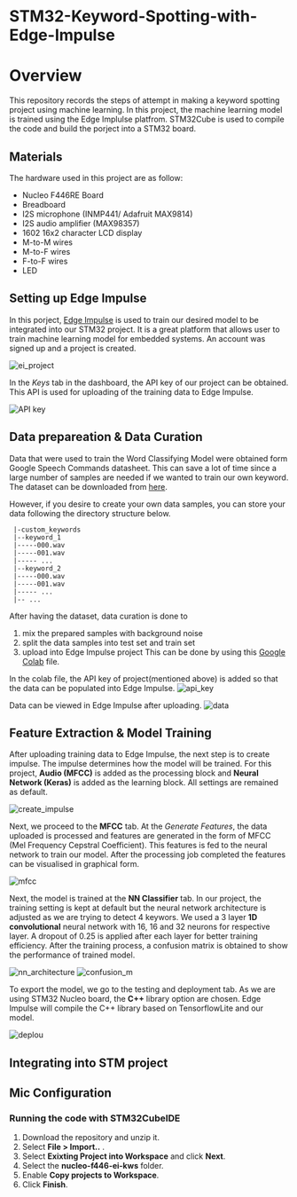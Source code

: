 # STM32-Keyword-Spotting-with-Edge-Impulse #
# Overview #

This repository records the steps of attempt in making a keyword spotting project using machine learning. In this project, the machine learning model is trained using the Edge Implulse platfrom. STM32Cube is used to compile the code and build the porject into a STM32 board. 

## Materials ##
The hardware used in this project are as follow:
  - Nucleo F446RE Board
  - Breadboard
  - I2S microphone (INMP441/ Adafruit MAX9814)
  - I2S audio amplifier (MAX98357)
  - 1602 16x2 character LCD display
  - M-to-M wires
  - M-to-F wires
  - F-to-F wires 
  - LED 

## Setting up Edge Impulse ##

  In this porject, [Edge Impulse](https://studio.edgeimpulse.com/login "Edge Impulse") is used to train our desired model to be integrated into our STM32 project. It is a great platform that allows user to train machine learning model for embedded systems. An account was signed up and a project is created. 
  
![ei_project](https://github.com/smlee00/STM32-Keyword-Spotting-with-Edge-Impulse/blob/main/Images/2.png)
 
  In the *Keys* tab in the dashboard, the API key of our project can be obtained. This API is used for uploading of the training data to Edge Impulse.

![API key](https://github.com/smlee00/STM32-Keyword-Spotting-with-Edge-Impulse/blob/main/Images/1.png)

## Data prepareation & Data Curation ##
Data that were used to train the Word Classifying Model were obtained form Google Speech Commands datasheet. This can save a lot of time since a large number of samples are needed if we wanted to train our own keyword. The dataset can be downloaded from [here](http://download.tensorflow.org/data/speech_commands_v0.02.tar.gz).

However, if you desire to create your own data samples, you can store your data following the directory structure below.

```
 |-custom_keywords
 |--keyword_1
 |-----000.wav
 |-----001.wav
 |----- ...
 |--keyword_2
 |-----000.wav
 |-----001.wav
 |----- ...
 |-- ...
```

After having the dataset, data curation is done to 
  1. mix the prepared samples with background noise 
  2. split the data samples into test set and train set
  3. upload into Edge Impulse project
This can be done by using this [Google Colab](https://colab.research.google.com/github/smlee00/STM32-Keyword-Spotting-with-Edge-Impulse/blob/main/ei_audio_dataset_curation.ipynb) file.

In the colab file, the API key of project(mentioned above) is added so that the data can be populated into Edge Impulse.
![api_key](https://github.com/smlee00/STM32-Keyword-Spotting-with-Edge-Impulse/blob/main/Images/5.png)

Data can be viewed in Edge Impulse after uploading.
![data](https://github.com/smlee00/STM32-Keyword-Spotting-with-Edge-Impulse/blob/main/Images/7.png)

## Feature Extraction & Model Training ##

After uploading training data to Edge Impulse, the next step is to create impulse. The impulse determines how the model will be trained. For this project, **Audio (MFCC)** is added as the processing block and **Neural Network (Keras)** is added as the learning block. All settings are remained as default. 

![create_impulse](https://github.com/smlee00/STM32-Keyword-Spotting-with-Edge-Impulse/blob/main/Images/8.png)

Next, we proceed to the **MFCC** tab. At the *Generate Features*, the data uploaded is processed and features are generated in the form of MFCC (Mel Frequency Cepstral Coefficient). This features is fed to the neural network to train our model. After the processing job completed the features can be visualised in graphical form. 

![mfcc](https://github.com/smlee00/STM32-Keyword-Spotting-with-Edge-Impulse/blob/main/Images/9.png)

Next, the model is trained at the **NN Classifier** tab. In our project, the training setting is kept at default but the neural network architecture is adjusted as we are trying to detect 4 keywors. We used a 3 layer **1D convolutional** neural network with 16, 16 and 32 neurons for respective layer. A dropout of 0.25 is applied after each layer for better training efficiency. After the training process, a confusion matrix is obtained to show the performance of trained model.

![nn_architecture](https://github.com/smlee00/STM32-Keyword-Spotting-with-Edge-Impulse/blob/main/Images/10.png) 
![confusion_m](https://github.com/smlee00/STM32-Keyword-Spotting-with-Edge-Impulse/blob/main/Images/11.png)

To export the model, we go to the testing and deployment tab. As we are using STM32 Nucleo board, the **C++** library option are chosen. Edge Impulse will compile the C++ library based on TensorflowLite and our model.

![deplou](https://github.com/smlee00/STM32-Keyword-Spotting-with-Edge-Impulse/blob/main/Images/12.png)

## Integrating into STM project ##

## Mic Configuration ##


### Running the code with STM32CubeIDE ###
1. Download the repository and unzip it. 
2. Select **File > Import..** .
3. Select **Exixting Project into Workspace** and click **Next**. 
4. Select the **nucleo-f446-ei-kws** folder.
5. Enable **Copy projects to Workspace**.
6. Click **Finish**.
